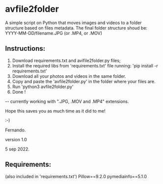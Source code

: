 # avfile2folder

A simple script on Python that moves images and videos to a folder structure based on files metadata.
The final folder structure shoud be: YYYY-MM-DD/filename.JPG (or .MP4, or .MOV)

## Instructions:
1. Download requirements.txt and avifile2folder.py files;
2. Install the required libs from 'requirements.txt' file running: 'pip install -r requirements.txt'
3. Download all your photos and videos in the same folder. 
4. Copy and paste the 'avfile2folder.py' in the folder where your files are.
5. Run 'python3 avfile2folder.py'
6. Done !

-- currently working with ".JPG, .MOV and .MP4" extensions. 




Hope this saves you as much time as it did to me!

:-)


Fernando.

version 1.0

5 sep 2022.





## Requirements:
(also included in 'requirements.txt')
Pillow==9.2.0
pymediainfo==5.1.0


